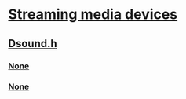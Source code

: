 # [Streaming media devices](../_stream/index.md)
## [Dsound.h](index.md)
### [None](../dsound/nf-dsound-ikspropertyset-set.md)
### [None](../dsound/nn-dsound-ikspropertyset.md)
